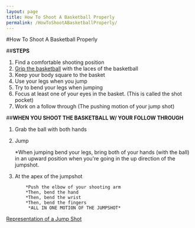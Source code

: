```yaml
---
layout: page
title: How To Shoot A Basketball Properly
permalink: /HowToShootABasketballProperly/
--- 
```


#How To Shoot A Basketball Properly


##**STEPS**
1. Find a comfortable shooting position
2. [Grip the basketball]( https://thumbs.dreamstime.com/z/two-hands-holding-basketball-over-white-background-49182296.jpg) with the laces of the basketball
3. Keep your body square to the basket
4. Use your legs when you jump
5. Try to bend your legs when jumping
6. Focus at least one of your eyes in the basket. (This is called the shot pocket)
7. Work on a follow through (The pushing motion of your jump shot)

##**WHEN YOU SHOOT THE BASKETBALL W/ YOUR FOLLOW THROUGH**
1. Grab the ball with both hands
2. Jump

	*When jumping bend your legs, bring both of your hands (with the ball) in an upward position when you're going in the up direction of the jumpshot.
3. At the apex of the jumpshot
		   
		   *Push the elbow of your shooting arm
		   *Then, bend the hand
		   *Then, bend the wrist  
		   *Then, bend the fingers 
	    	*ALL IN ONE MOTION OF THE JUMPSHOT*
[Representation of a Jump Shot](http://4.bp.blogspot.com/-h3LCrgcqL3Y/VX-eMqO_iiI/AAAAAAAAAAs/wldJifLs70c/s1600/curry-jump%2Bshot%2B2%2Bpaint.jpg)

 
